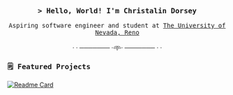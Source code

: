 <h3 align="center"><samp>&gt; Hello, World! I'm Christalin Dorsey</samp></h3>

<p align="center">
  <samp>
    Aspiring software engineer and student at <a href="https://www.unr.edu/"> The University of Nevada, Reno </a>
  </samp>
  
  <br>
  <br>
  · · ─────── ·𖥸· ─────── · ·
</p>

<h3><samp>🗒️ Featured Projects</samp></h3>

[![Readme Card](https://github-readme-stats.vercel.app/api/pin/?username=christalind03&repo=JETRIS-Rehydrated&title_color=152238&text_color=152238&icon_color=1522380&border_color=f5f5f5&bg_color=f5f5f5)](https://github.com/christalind03/JETRIS-Rehydrated)
